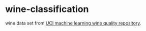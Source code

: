 wine-classification
===================

wine data set from [UCI machine learning wine quality repository](https://archive.ics.uci.edu/ml/datasets/Wine+Quality).
